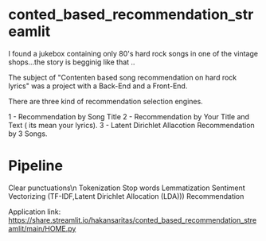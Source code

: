 # conted_based_recommendation_streamlit

I found a jukebox containing only 80's hard rock songs in one of the vintage shops...the story is begginig like that ..

The subject of "Contenten based song recommendation on hard rock lyrics" was a project with a Back-End and a Front-End.

There are three kind of recommendation selection engines.

1 - Recommendation by Song Title
2 - Recommendation by Your Title and Text ( its mean your lyrics).
3 - Latent Dirichlet Allacotion Recommendation by 3 Songs.


# Pipeline
Clear punctuations\n
Tokenization
Stop words
Lemmatization
Sentiment 
Vectorizing (TF-IDF,Latent Dirichlet Allocation (LDA)))
Recommendation


Application link: https://share.streamlit.io/hakansaritas/conted_based_recommendation_streamlit/main/HOME.py
